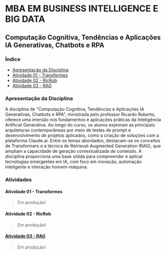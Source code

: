 # MBA EM BUSINESS INTELLIGENCE E BIG DATA 

## Computação Cognitiva, Tendências e Aplicações IA Generativas, Chatbots e RPA

### Índice

- [Apresentação da Disciplina](#Apresentação-da-Disciplina)
- [Atividade 01 - Transformes ](#Atividade-01-Transformes)
- [Atividade 02 - RicRob](#Atividade-02-RicRob)
- [Atividade 03 - RAG](#Atividade-03-RAG)



### Apresentação da Disciplina
A disciplina de "Computação Cognitiva, Tendências e Aplicações IA Generativas, Chatbots e RPA", ministrada pelo professor Ricardo Roberto, oferece uma imersão nos fundamentos e aplicações práticas da Inteligência Artificial Generativa. Ao longo do curso, os alunos exploram as principais arquiteturas contemporâneas por meio de testes de prompt e desenvolvimento de projetos aplicados, como a criação de soluções com a plataforma Claude.ai. Entre os temas abordados, destacam-se os conceitos de Transformers e a técnica de Retrieval-Augmented Generation (RAG), que ampliam a capacidade de geração contextualizada de conteúdo. A disciplina proporciona uma base sólida para compreender e aplicar tecnologias emergentes em IA, com foco em inovação, automação inteligente e interação homem-máquina.



### Atividades

#### Atividade 01 - Transformes
> Em produção!
#### Atividade 02 - RicRob
> Em produção!
#### [Atividade 03 - RAG](/9%20-%20Computação%20cognitiva,%20tendências%20e%20aplicações%20IA%20generativas,%20chatbots%20e%20RPA/Atividade%2003%20-%20RAG/)
> Em produção!
 




